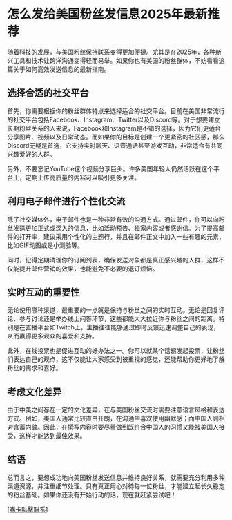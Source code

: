 # 怎么发给美国粉丝发信息2025年最新推荐

随着科技的发展，与美国粉丝保持联系变得更加便捷。尤其是在2025年，各种新兴工具和技术让跨洋沟通变得轻而易举。如果你也有美国的粉丝群体，不妨看看这篇关于如何高效发送信息的最新指南。

## 选择合适的社交平台

首先，你需要根据你的粉丝群体特点来选择适合的社交平台。目前在美国非常流行的社交平台包括Facebook、Instagram、Twitter以及Discord等。对于想要建立长期粉丝关系的人来说，Facebook和Instagram是不错的选择，因为它们更适合分享图片、视频以及日常动态。而如果你的目标是创建一个更紧密的社区感，那么Discord无疑是首选，它支持实时聊天、语音通话甚至游戏互动，非常适合有共同兴趣爱好的人群。

另外，不要忘记YouTube这个视频分享巨头。许多美国年轻人仍然活跃在这个平台上，定期上传高质量的内容可以吸引更多关注。

## 利用电子邮件进行个性化交流

除了社交媒体外，电子邮件也是一种非常有效的沟通方式。通过邮件，你可以向粉丝发送更加正式或深入的信息，比如活动预告、独家内容或者感谢信。为了提高邮件的打开率，建议采用个性化的主题行，并且在邮件正文中加入一些有趣的元素，比如GIF动图或是小测验等。

同时，记得定期清理你的订阅列表，确保发送对象都是真正感兴趣的人群，这样不仅能提升邮件营销的效果，也能避免不必要的退订烦恼。

## 实时互动的重要性

无论使用哪种渠道，最重要的一点就是保持与粉丝之间的实时互动。无论是回复评论、参与讨论还是举办线上问答环节，这些都能大大拉近你与粉丝之间的距离。特别是在直播平台如Twitch上，主播往往能够通过即时反馈迅速调整自己的表现，从而赢得更多观众的喜爱和支持。

此外，在线投票也是促进互动的好办法之一。你可以就某个话题发起投票，让粉丝们表达自己的观点，这不仅能让大家感受到被重视的感觉，还能帮助你更好地了解粉丝的需求和喜好。

## 考虑文化差异

由于中美之间存在一定的文化差异，在与美国粉丝交流时需要注意语言风格和表达方式。例如，美国人通常比较直白开朗，在沟通中喜欢使用幽默感；而中国人则相对含蓄内敛。因此，在撰写内容时要尽量做到既符合中国人的习惯又能被美国人接受，这样才能达到最佳效果。

## 结语

总而言之，要想成功地向美国粉丝发送信息并维持良好关系，就需要充分利用多种渠道资源，并注重细节处理。只有真正用心对待每一位粉丝，才能建立起长久稳定的粉丝基础。如果你还没有开始行动的话，现在就赶紧尝试吧！

[[購卡點擊聯系](https://t.me/s/SXDXQF)]